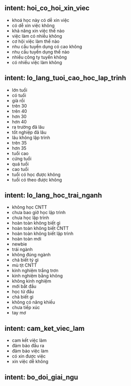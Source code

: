 ## intent: hoi_co_hoi_xin_viec
- khoá học này có dễ xin việc
- có dễ xin việc không
- khả năng xin việc thế nào
- việc làm có nhiều không
- cơ hội việc làm thế nào
- nhu cầu tuyển dụng có cao không
- nhu cầu tuyển dụng thế nào
- nhiều công ty tuyển không
- có nhiều việc làm không

## intent: lo_lang_tuoi_cao_hoc_lap_trinh
- lớn tuổi
- có tuổi
- già rồi
- trên 30
- trên 40
- hơn 30
- hơn 40
- ra trường đã lâu
- tốt nghiệp đã lâu
- lâu không lập trình
- trên 35
- hơn 35
- tuổi cao
- cứng tuổi
- quá tuổi
- cao tuổi
- tuổi có học được không
- tuổi có theo được không

## intent: lo_lang_hoc_trai_nganh
- không học CNTT
- chưa bao giờ học lập trình
- chưa học lập trình
- hoàn toàn không biết gì
- hoàn toàn không biết CNTT
- hoàn toàn không biết lập trình
- hoàn toàn mới
- newbie
- trái ngành
- không đúng ngành
- chả biết tý gì
- mù tịt CNTT
- kinh nghiệm trắng trơn
- kinh nghiệm bằng không
- không kinh nghiệm
- mới bắt đầu
- học từ đầu
- chả biết gì
- không có năng khiếu
- chưa tiếp xúc
- tay mơ

## intent: cam_ket_viec_lam
- cam kết việc làm
- đảm bảo đầu ra
- đảm bảo việc làm
- có xin được việc
- xin việc dễ không

## intent: bo_doi_giai_ngu

